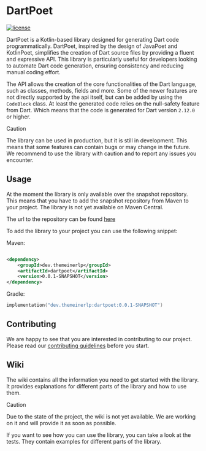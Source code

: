 # DartPoet

[![license](https://img.shields.io/github/license/theEvilReaper/DartPoet?style=for-the-badge&color=b2234c)](../LICENSE)

DartPoet is a Kotlin-based library designed for generating Dart code programmatically. DartPoet, inspired by the design
of JavaPoet and KotlinPoet, simplifies the creation of Dart source files by providing a fluent and expressive API. This
library is particularly
useful for developers looking to automate Dart code generation, ensuring consistency and reducing manual coding effort.

The API allows the creation of the core functionalities of the Dart language, such as classes, methods, fields and more.
Some of the newer features are not directly supported by the api itself, but can be added by using the `CodeBlock`
class.
At least the generated code relies on the null-safety feature from Dart. Which means that the code is generated for Dart
version `2.12.0` or higher.

> [!CAUTION]
>
> The library can be used in production, but it is still in development.
> This means that some features can contain bugs or may change in the future.
> We recommend to use the library with caution and to report any issues you encounter.

## Usage

At the moment the library is only available over the snapshot repository. This means that you have to add the snapshot
repository from Maven to your project. The library is not yet available on Maven Central.

The url to the repository can be found [here](https://s01.oss.sonatype.org/content/repositories/snapshots/)

To add the library to your project you can use the following snippet:

Maven:

```xml

<dependency>
    <groupId>dev.themeinerlp</groupId>
    <artifactId>dartpoet</artifactId>
    <version>0.0.1-SNAPSHOT</version>
</dependency>
```

Gradle:

```kotlin
implementation("dev.themeinerlp:dartpoet:0.0.1-SNAPSHOT")
```

## Contributing

We are happy to see that you are interested in contributing to our project. Please read
our [contributing guidelines](CONTRIBUTING.md) before you start.

## Wiki

The wiki contains all the information you need to get started with the library.
It provides explanations for different parts of the library and how to use them.

> [!CAUTION]
>
> Due to the state of the project, the wiki is not yet available. We are working on it and will provide it as soon as
> possible.
>
> If you want to see how you can use the library, you can take a look at the tests.
> They contain examples for different parts of the library.